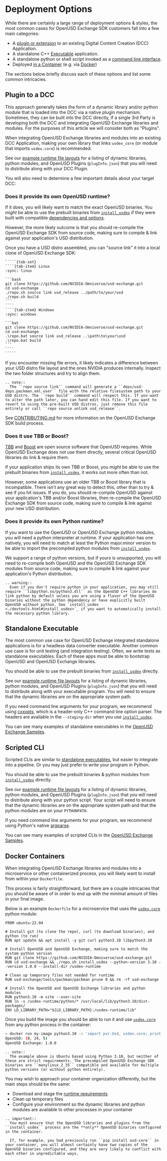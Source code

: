 # Deployment Options

While there are certainly a large range of deployment options & styles, the most common cases for OpenUSD Exchange SDK customers fall into a few main categories:

- A [plugin or extension](#plugin-to-a-dcc) to an existing Digital Content Creation (DCC) Application.
- A standalone C++ [Executable](#standalone-executable) application.
- A standalone python or shell script invoked as a [command line interface](#scripted-cli).
- Deployed [in a Container](#docker-containers) (e.g. via [Docker](https://www.docker.com))

The sections below briefly discuss each of these options and list some common intricacies.

## Plugin to a DCC

This approach generally takes the form of a dynamic library and/or python module that is loaded into the DCC via a native plugin mechanism. Sometimes, they can be built into the DCC directly, if a single 3rd Party is developing both the DCC and integrating OpenUSD Exchange libraries and modules. For the purposes of this article we will consider both as "Plugins".

When integrating OpenUSD Exchange libraries and modules into an existing DCC Application, making your own library that links `usdex_core` (or module that imports `usdex.core`) is recommended.

See our [example runtime file layouts](./runtime-requirements.md#example-runtime-file-layouts) for a listing of dynamic libraries, python modules, and OpenUSD Plugins (`plugInfo.json`) that you will need to distribute along with your DCC Plugin.

You will also need to determine a few important details about your target DCC:

### Does it provide its own OpenUSD runtime?

If it does, you will likely want to match the exact OpenUSD binaries. You _might_ be able to use the prebuilt binaries from [`install_usdex`](./devtools.md#install_usdex) if they were built with compatible [dependencies and options](https://github.com/PixarAnimationStudios/OpenUSD/blob/release/BUILDING.md).

However, the more likely outcome is that you should re-compile the OpenUSD Exchange SDK from source code, making sure to compile & link against your application's USD distribution.

Once you have a USD distro assembled, you can "source link" it into a local clone of OpenUSD Exchange SDK:

``````{card}
`````{tab-set}
````{tab-item} Linux
:sync: linux

```bash
git clone https://github.com/NVIDIA-Omniverse/usd-exchange.git
cd usd-exchange
./repo.sh source link usd_release ../path/to/your/usd
./repo.sh build
```
````
````{tab-item} Windows
:sync: windows

```bat
git clone https://github.com/NVIDIA-Omniverse/usd-exchange.git
cd usd-exchange
.\repo.bat source link usd_release ..\path\to\your\usd
.\repo.bat build
```
````
`````
``````

If you encounter missing file errors, it likely indicates a difference between your USD distro file layout and the ones NVIDIA produces internally. Inspect the two folder structures and try to align them.

```{eval-rst}
.. note::
  The ``repo source link`` command will generate a ``deps/usd-deps.packman.xml.user`` file with the relative filesystem path to your USD distro. The ``repo build`` command will respect this. If you want to alter the path later, you can hand edit this file. If you want to revert to using the pre-built USD distros, just remove this file entirely or call ``repo source unlink usd_release``.
```

See [CONTRIBUTING.md](https://github.com/NVIDIA-Omniverse/usd-exchange/blob/main/CONTRIBUTING.md#building) for more information on the OpenUSD Exchange SDK build process.

### Does it use TBB or Boost?

[TBB](https://oneapi-src.github.io/oneTBB) and [Boost](https://www.boost.org) are open source software that OpenUSD requires. While OpenUSD Exchange does not use them directly, several critical OpenUSD libraries do link & require them.

If your application ships its own TBB or Boost, you _might_ be able to use the prebuilt binaries from [`install_usdex`](./devtools.md#install_usdex), it works out more often than not.

However, some applications use an older TBB or Boost library that is incompatible. There isn't any great way to detect this, other than to try & see if you hit issues. If you do, you should re-compile OpenUSD against your application's TBB and/or Boost libraries, then re-compile the OpenUSD Exchange SDK from source code, making sure to compile & link against your new USD distribution.

### Does it provide its own Python runtime?

If you want to use the OpenUSD or OpenUSD Exchange python modules, you will need a python interpreter at runtime. If your application has one natively, you will need to match at least the Python major.minor version to be able to import the precompiled python modules from [`install_usdex`](./devtools.md#install_usdex).

We support a range of python versions, but if yours is unsupported, you will need to re-compile both OpenUSD and the OpenUSD Exchange SDK modules from source code, making sure to compile & link against your application's Python distribution.

```{eval-rst}
.. warning::
  Even if you don't require python in your application, you may still require ``libpython.so/python3.dll`` as the OpenUSD C++ libraries do link python by default unless you are using a flavor of the OpenUSD binaries without the python dependency or have explicitly built OpenUSD without python. See `install_usdex <./devtools.html#install_usdex>`_ if you want to automatically install the necessary python library.
```

## Standalone Executable

The most common use case for OpenUSD Exchange integrated standalone applications is for a headless data converter executable. Another common use case is for unit testing (and integration testing). Often, we write tests as standalone executables. Each of these apps must be able to bootstrap OpenUSD and OpenUSD Exchange libraries.

You should be able to use the prebuilt binaries from [`install_usdex`](./devtools.md#install_usdex) directly.

See our [example runtime file layouts](./runtime-requirements.md#example-runtime-file-layouts) for a listing of dynamic libraries, python modules, and OpenUSD Plugins (`plugInfo.json`) that you will need to distribute along with your executable program. You will need to ensure that the dynamic libraries are on the appropriate system path.

If you need command line arguments for your program, we recommend using [cxxopts](https://github.com/jarro2783/cxxopts), which is a header-only C++ command line option parser. The headers are available in the `--staging-dir` when you use [`install_usdex`](./devtools.md#install_usdex).

You can see many examples of standalone executables in the [OpenUSD Exchange Samples](https://github.com/NVIDIA-Omniverse/usd-exchange-samples).

## Scripted CLI

Scripted CLIs are similar to [standalone executables](#standalone-executable), but easier to integrate into a pipeline. Or you may just prefer to write your program in Python.

You should be able to use the prebuilt binaries & python modules from [`install_usdex`](./devtools.md#install_usdex) directly.

See our [example runtime file layouts](./runtime-requirements.md#example-runtime-file-layouts) for a listing of dynamic libraries, python modules, and OpenUSD Plugins (`plugInfo.json`) that you will need to distribute along with your python script. Your script will need to ensure that the dynamic libraries are on the appropriate system path and that the python modules are on your `PYTHONPATH`.

If you need command line arguments for your program, we recommend using Python's native [argparse](https://docs.python.org/3/library/argparse.html).

You can see many examples of scripted CLIs in the [OpenUSD Exchange Samples](https://github.com/NVIDIA-Omniverse/usd-exchange-samples).

## Docker Containers

When integrating OpenUSD Exchange libraries and modules into a microservice or other containerized process, you will likely want to install from within your `Dockerfile`.

This process is fairly straightforward, but there are a couple intricacies that you should be aware of in order to end up with the minimal amount of files in your final image.

Below is an example `Dockerfile` for a microservice that uses the [`usdex.core`](./python-usdex-core.rst) python module:

```docker
FROM ubuntu:22.04

# Install git (to clone the repo), curl (to download binaries), and python (to run)
RUN apt update && apt install -y git curl python3.10 libpython3.10

# Install OpenUSD and OpenUSD Exchange, making sure to match the system python version
RUN git clone https://github.com/NVIDIA-Omniverse/usd-exchange.git
RUN cd usd-exchange && ./repo.sh install_usdex --python-version 3.10 --version 1.0.0 --install-dir /usdex-runtime

# Clean up temporary files not needed for runtime
RUN usd-exchange/tools/packman/packman prune 0 && rm -rf usd-exchange

# Install the OpenUSD and OpenUSD Exchange libraries and python modules
RUN python3.10 -m site --user-site
RUN ln -s /usdex-runtime/python/* /usr/local/lib/python3.10/dist-packages/
ENV LD_LIBRARY_PATH="${LD_LIBRARY_PATH}:/usdex-runtime/lib"
```

Once you build the image you should be able to run it and use [`usdex.core`](./python-usdex-core.rst) from any python process in the container:

```bash
> docker run my-image python3.10 -c 'import pxr.Usd, usdex.core; print(f"OpenUSD: {pxr.Usd.GetVersion()}\nOpenUSD Exchange: {usdex.core.version()}")'
OpenUSD: (0, 24, 5)
OpenUSD Exchange: 1.0.0
```

```{eval-rst}
.. note::
  The example above is Ubuntu based using Python 3.10, but neither of these are strict requirements. The precompiled OpenUSD Exchange SDK binaries are ``manylinux_2_35`` compatible and available for multiple python versions (or without python entirely).
```

You may wish to approach your container organization differently, but the main steps should be the same:
- Download and stage the [runtime requirements](./runtime-requirements.md)
- Clean up temporary files
- Configure your environment so the dynamic libraries and python modules are available to other processes in your container

```{eval-rst}
.. important::
  You must ensure that the OpenUSD libraries and plugins from the ``install_usdex`` process are the **only** OpenUSD binaries configured in the container.

  If, for example, you had previously run ``pip install usd-core`` in your container, you will almost certainly have two copies of the OpenUSD binaries configured, and they are very likely to conflict with each other in unpredictable ways.
```
